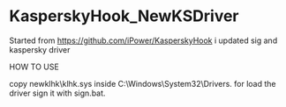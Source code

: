 # KasperskyHook_NewKSDriver
Started from https://github.com/iPower/KasperskyHook i updated sig and kaspersky driver

HOW TO USE

copy newklhk\klhk.sys inside C:\Windows\System32\Drivers.
for load the driver sign it with sign.bat.
